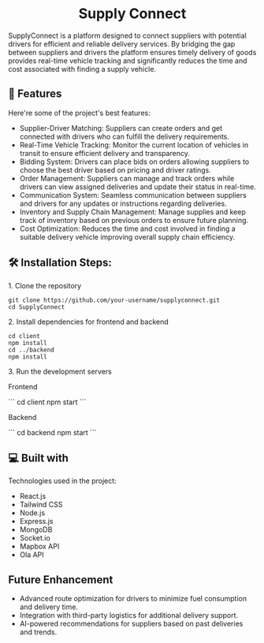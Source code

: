 <h1 align="center" id="title">Supply Connect</h1>

<p id="description">SupplyConnect is a platform designed to connect suppliers with potential drivers for efficient and reliable delivery services. By bridging the gap between suppliers and drivers the platform ensures timely delivery of goods provides real-time vehicle tracking and significantly reduces the time and cost associated with finding a supply vehicle.</p>

  
  
<h2>🧐 Features</h2>

Here're some of the project's best features:

*   Supplier-Driver Matching: Suppliers can create orders and get connected with drivers who can fulfill the delivery requirements.
*   Real-Time Vehicle Tracking: Monitor the current location of vehicles in transit to ensure efficient delivery and transparency.
*   Bidding System: Drivers can place bids on orders allowing suppliers to choose the best driver based on pricing and driver ratings.
*   Order Management: Suppliers can manage and track orders while drivers can view assigned deliveries and update their status in real-time.
*   Communication System: Seamless communication between suppliers and drivers for any updates or instructions regarding deliveries.
*   Inventory and Supply Chain Management: Manage supplies and keep track of inventory based on previous orders to ensure future planning.
*   Cost Optimization: Reduces the time and cost involved in finding a suitable delivery vehicle improving overall supply chain efficiency.

<h2>🛠️ Installation Steps:</h2>

<p>1. Clone the repository</p>

```
git clone https://github.com/your-username/supplyconnect.git
cd SupplyConnect
```

<p>2. Install dependencies for frontend and backend</p>

```
cd client
npm install
cd ../backend
npm install
```

<p>3. Run the development servers</p>
<p>Frontend</p>
```
cd client
npm start
```

<p>Backend</p>
```
cd backend
npm start
```  
  
<h2>💻 Built with</h2>

Technologies used in the project:

*   React.js
*   Tailwind CSS
*   Node.js
*   Express.js
*   MongoDB
*   Socket.io
*   Mapbox API
*   Ola API

<h2>Future Enhancement </h2>

*  Advanced route optimization for drivers to minimize fuel consumption and delivery time.
*  Integration with third-party logistics for additional delivery support.
*  AI-powered recommendations for suppliers based on past deliveries and trends.

